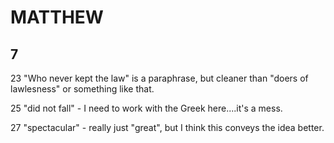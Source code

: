 # MATTHEW

## 7

23 "Who never kept the law" is a paraphrase, but cleaner than "doers of lawlesness" or something like that.

25 "did not fall" - I need to work with the Greek here....it's a mess.

27 "spectacular" - really just "great", but I think this conveys the idea better.